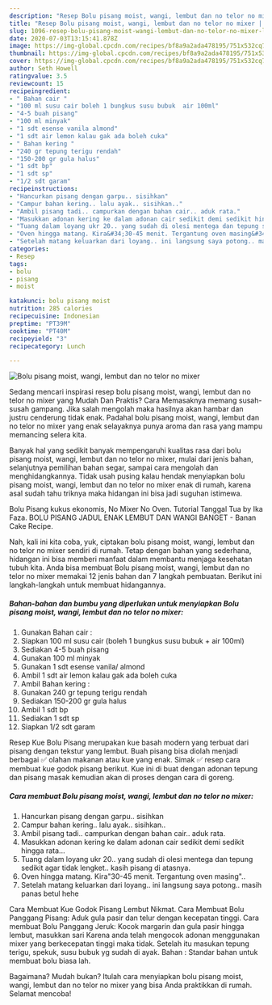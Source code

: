 ```yaml
---
description: "Resep Bolu pisang moist, wangi, lembut dan no telor no mixer | Langkah Membuat Bolu pisang moist, wangi, lembut dan no telor no mixer Yang Sedap"
title: "Resep Bolu pisang moist, wangi, lembut dan no telor no mixer | Langkah Membuat Bolu pisang moist, wangi, lembut dan no telor no mixer Yang Sedap"
slug: 1096-resep-bolu-pisang-moist-wangi-lembut-dan-no-telor-no-mixer-langkah-membuat-bolu-pisang-moist-wangi-lembut-dan-no-telor-no-mixer-yang-sedap
date: 2020-07-03T13:15:41.878Z
image: https://img-global.cpcdn.com/recipes/bf8a9a2ada478195/751x532cq70/bolu-pisang-moist-wangi-lembut-dan-no-telor-no-mixer-foto-resep-utama.jpg
thumbnail: https://img-global.cpcdn.com/recipes/bf8a9a2ada478195/751x532cq70/bolu-pisang-moist-wangi-lembut-dan-no-telor-no-mixer-foto-resep-utama.jpg
cover: https://img-global.cpcdn.com/recipes/bf8a9a2ada478195/751x532cq70/bolu-pisang-moist-wangi-lembut-dan-no-telor-no-mixer-foto-resep-utama.jpg
author: Seth Howell
ratingvalue: 3.5
reviewcount: 15
recipeingredient:
- " Bahan cair "
- "100 ml susu cair boleh 1 bungkus susu bubuk  air 100ml"
- "4-5 buah pisang"
- "100 ml minyak"
- "1 sdt esense vanila almond"
- "1 sdt air lemon kalau gak ada boleh cuka"
- " Bahan kering "
- "240 gr tepung terigu rendah"
- "150-200 gr gula halus"
- "1 sdt bp"
- "1 sdt sp"
- "1/2 sdt garam"
recipeinstructions:
- "Hancurkan pisang dengan garpu.. sisihkan"
- "Campur bahan kering.. lalu ayak.. sisihkan.."
- "Ambil pisang tadi.. campurkan dengan bahan cair.. aduk rata."
- "Masukkan adonan kering ke dalam adonan cair sedikit demi sedikit hingga rata..."
- "Tuang dalam loyang ukr 20.. yang sudah di olesi mentega dan tepung sedikit agar tidak lengket.. kasih pisang di atasnya."
- "Oven hingga matang. Kira&#34;30-45 menit. Tergantung oven masing&#34;.."
- "Setelah matang keluarkan dari loyang.. ini langsung saya potong.. masih panas betul hehe"
categories:
- Resep
tags:
- bolu
- pisang
- moist

katakunci: bolu pisang moist 
nutrition: 285 calories
recipecuisine: Indonesian
preptime: "PT39M"
cooktime: "PT40M"
recipeyield: "3"
recipecategory: Lunch

---
```



![Bolu pisang moist, wangi, lembut dan no telor no mixer](https://img-global.cpcdn.com/recipes/bf8a9a2ada478195/751x532cq70/bolu-pisang-moist-wangi-lembut-dan-no-telor-no-mixer-foto-resep-utama.jpg)

Sedang mencari inspirasi resep bolu pisang moist, wangi, lembut dan no telor no mixer yang Mudah Dan Praktis? Cara Memasaknya memang susah-susah gampang. Jika salah mengolah maka hasilnya akan hambar dan justru cenderung tidak enak. Padahal bolu pisang moist, wangi, lembut dan no telor no mixer yang enak selayaknya punya aroma dan rasa yang mampu memancing selera kita.

Banyak hal yang sedikit banyak mempengaruhi kualitas rasa dari bolu pisang moist, wangi, lembut dan no telor no mixer, mulai dari jenis bahan, selanjutnya pemilihan bahan segar, sampai cara mengolah dan menghidangkannya. Tidak usah pusing kalau hendak menyiapkan bolu pisang moist, wangi, lembut dan no telor no mixer enak di rumah, karena asal sudah tahu triknya maka hidangan ini bisa jadi suguhan istimewa.

Bolu Pisang kukus ekonomis, No Mixer No Oven. Tutorial Tanggal Tua by Ika Faza. BOLU PISANG JADUL ENAK LEMBUT DAN WANGI BANGET - Banan Cake Recipe.


Nah, kali ini kita coba, yuk, ciptakan bolu pisang moist, wangi, lembut dan no telor no mixer sendiri di rumah. Tetap dengan bahan yang sederhana, hidangan ini bisa memberi manfaat dalam membantu menjaga kesehatan tubuh kita. Anda bisa membuat Bolu pisang moist, wangi, lembut dan no telor no mixer memakai 12 jenis bahan dan 7 langkah pembuatan. Berikut ini langkah-langkah untuk membuat hidangannya.

<!--inarticleads1-->

##### Bahan-bahan dan bumbu yang diperlukan untuk menyiapkan Bolu pisang moist, wangi, lembut dan no telor no mixer:

1. Gunakan  Bahan cair :
1. Siapkan 100 ml susu cair (boleh 1 bungkus susu bubuk + air 100ml)
1. Sediakan 4-5 buah pisang
1. Gunakan 100 ml minyak
1. Gunakan 1 sdt esense vanila/ almond
1. Ambil 1 sdt air lemon kalau gak ada boleh cuka
1. Ambil  Bahan kering :
1. Gunakan 240 gr tepung terigu rendah
1. Sediakan 150-200 gr gula halus
1. Ambil 1 sdt bp
1. Sediakan 1 sdt sp
1. Siapkan 1/2 sdt garam


Resep Kue Bolu Pisang merupakan kue basah modern yang terbuat dari pisang dengan tekstur yang lembut. Buah pisang bisa diolah menjadi berbagai ✅ olahan makanan atau kue yang enak. Simak ✅ resep cara membuat kue godok pisang berikut. Kue ini di buat dengan adonan tepung dan pisang masak kemudian akan di proses dengan cara di goreng. 

<!--inarticleads2-->

##### Cara membuat Bolu pisang moist, wangi, lembut dan no telor no mixer:

1. Hancurkan pisang dengan garpu.. sisihkan
1. Campur bahan kering.. lalu ayak.. sisihkan..
1. Ambil pisang tadi.. campurkan dengan bahan cair.. aduk rata.
1. Masukkan adonan kering ke dalam adonan cair sedikit demi sedikit hingga rata...
1. Tuang dalam loyang ukr 20.. yang sudah di olesi mentega dan tepung sedikit agar tidak lengket.. kasih pisang di atasnya.
1. Oven hingga matang. Kira&#34;30-45 menit. Tergantung oven masing&#34;..
1. Setelah matang keluarkan dari loyang.. ini langsung saya potong.. masih panas betul hehe


Cara Membuat Kue Godok Pisang Lembut Nikmat. Cara Membuat Bolu Panggang Pisang: Aduk gula pasir dan telur dengan kecepatan tinggi. Cara membuat Bolu Panggang Jeruk: Kocok margarin dan gula pasir hingga lembut, masukkan sari Karena anda telah mengocok adonan menggunakan mixer yang berkecepatan tinggi maka tidak. Setelah itu masukan tepung terigu, spekuk, susu bubuk yg sudah di ayak. Bahan : Standar bahan untuk membuat bolu biasa lah. 

Bagaimana? Mudah bukan? Itulah cara menyiapkan bolu pisang moist, wangi, lembut dan no telor no mixer yang bisa Anda praktikkan di rumah. Selamat mencoba!
